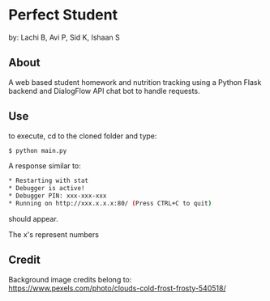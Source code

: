 # Perfect Student
by: Lachi B, Avi P, Sid K, Ishaan S

## About
A web based student homework and nutrition tracking using a Python Flask backend and DialogFlow API chat bot to handle requests.

## Use
to execute, cd to the cloned folder and type:

```bash
$ python main.py
```

A response similar to:

 ```bash
 * Restarting with stat
 * Debugger is active!
 * Debugger PIN: xxx-xxx-xxx
 * Running on http://xxx.x.x.x:80/ (Press CTRL+C to quit)
 ```
 
 should appear.
 
 The x's represent numbers
 
 ## Credit
 Background image credits belong to: https://www.pexels.com/photo/clouds-cold-frost-frosty-540518/
